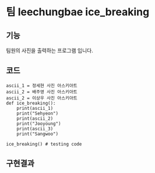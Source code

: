 # 팀 leechungbae ice_breaking

## 기능 
팀원의 사진을 출력하는 프로그램 입니다. 

## 코드 
```
ascii_1 = 정세현 사진 아스키아트 
ascii_2 = 배주영 사진 아스키아트
ascii_2 = 이상우 사진 아스키아트
def ice_breaking():
    print(ascii_1)
    print("Sehyeon")
    print(ascii_2)
    print("Jooyoung")
    print(ascii_3)
    print("Sangwoo")

ice_breaking() # testing code

```


## 구현결과 

